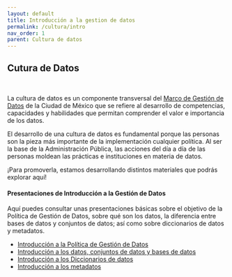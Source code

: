 ```yaml
---
layout: default
title: Introducción a la gestion de datos
permalink: /cultura/intro
nav_order: 1
parent: Cultura de datos
---
```

<div class="nonfooter text-justify ">

<h2>Cutura de Datos</h2>
<br>
<p>La cultura de datos es un componente transversal del <a href="https://politicadedatos.cdmx.gob.mx/marco_legal">Marco de Gestión de Datos</a>  de la Ciudad de México  que se refiere al desarrollo de competencias, capacidades y habilidades que permitan comprender el valor e importancia de los datos.</p>

<p>El desarrollo de una cultura de datos es fundamental porque las personas son la pieza más importante de la implementación cualquier política. Al ser la base de la Administración Pública, las acciones del día a día de las personas moldean las prácticas e instituciones en materia de datos.</p>

<p>¡Para promoverla, estamos desarrollando distintos materiales que podrás explorar aquí!</p>


<h4><b>Presentaciones de Introducción a la Gestión de Datos</b></h4>

<p>Aquí puedes consultar unas presentaciones básicas sobre el objetivo de la Política de Gestión de Datos, sobre qué son los datos, la diferencia entre bases de datos y conjuntos de datos; así como sobre diccionarios de datos y metadatos.</p>

<ul>
<li> <a target="_blank" href="https://politicadedatos.cdmx.gob.mx/assets\ppts\2. Intro_politica.pdf"  download="Intro a politica.pdf">Introducción a la Política de Gestión de Datos</a> </li>


<li> <a target="_blank" href="https://politicadedatos.cdmx.gob.mx/assets\ppts\3. Intro_datos.pdf" download="Intro a datos.pdf">Introducción a los datos, conjuntos de datos y bases de datos</a></li>

<li><a target="_blank" href="https://politicadedatos.cdmx.gob.mx/assets/ppts/intro_diccionarios.pdf" download="Intro a diccionarios.pdf">Introducción a los Diccionarios de datos</a></li>

<li><a target="_blank" href="https://politicadedatos.cdmx.gob.mx/ppts/assets/intro_metadatos.pdf" download="Intro a Metadatos.pdf">Introducción a los metadatos</a> </li>

</ul>


</div>
